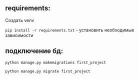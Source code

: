 ## requirements:

Создать venv

`pip install -r requirements.txt` - установить необходимые зависимости

## подключение бд:

`python manage.py makemigrations first_project`

`python manage.py migrate first_project`


